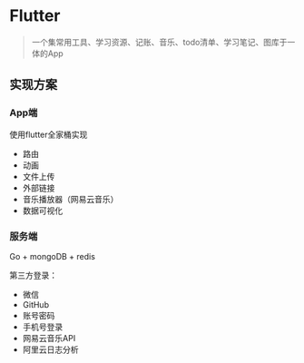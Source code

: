 # Flutter

> 一个集常用工具、学习资源、记账、音乐、todo清单、学习笔记、图库于一体的App

## 实现方案

### App端

使用flutter全家桶实现

- 路由
- 动画
- 文件上传
- 外部链接
- 音乐播放器（网易云音乐）
- 数据可视化

### 服务端

Go + mongoDB + redis

第三方登录：

- 微信
- GitHub
- 账号密码
- 手机号登录
- 网易云音乐API
- 阿里云日志分析